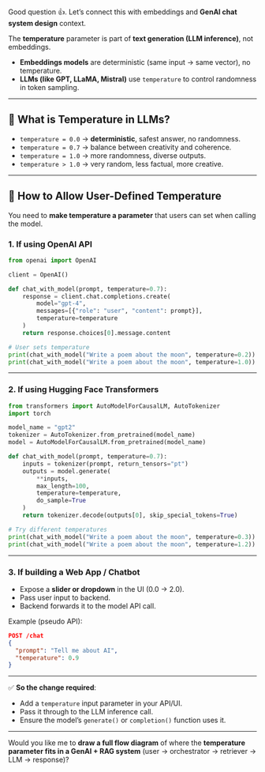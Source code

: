 Good question 👍. Let’s connect this with embeddings and **GenAI chat system design** context.

The **temperature** parameter is part of **text generation (LLM inference)**, not embeddings.

* **Embeddings models** are deterministic (same input → same vector), no temperature.
* **LLMs (like GPT, LLaMA, Mistral)** use `temperature` to control randomness in token sampling.

---

## 🔹 What is Temperature in LLMs?

* `temperature = 0.0` → **deterministic**, safest answer, no randomness.
* `temperature = 0.7` → balance between creativity and coherence.
* `temperature = 1.0` → more randomness, diverse outputs.
* `temperature > 1.0` → very random, less factual, more creative.

---

## 🔹 How to Allow User-Defined Temperature

You need to **make temperature a parameter** that users can set when calling the model.

### 1. **If using OpenAI API**

```python
from openai import OpenAI

client = OpenAI()

def chat_with_model(prompt, temperature=0.7):
    response = client.chat.completions.create(
        model="gpt-4",
        messages=[{"role": "user", "content": prompt}],
        temperature=temperature
    )
    return response.choices[0].message.content

# User sets temperature
print(chat_with_model("Write a poem about the moon", temperature=0.2))  # conservative
print(chat_with_model("Write a poem about the moon", temperature=1.0))  # creative
```

---

### 2. **If using Hugging Face Transformers**

```python
from transformers import AutoModelForCausalLM, AutoTokenizer
import torch

model_name = "gpt2"
tokenizer = AutoTokenizer.from_pretrained(model_name)
model = AutoModelForCausalLM.from_pretrained(model_name)

def chat_with_model(prompt, temperature=0.7):
    inputs = tokenizer(prompt, return_tensors="pt")
    outputs = model.generate(
        **inputs,
        max_length=100,
        temperature=temperature,
        do_sample=True
    )
    return tokenizer.decode(outputs[0], skip_special_tokens=True)

# Try different temperatures
print(chat_with_model("Write a poem about the moon", temperature=0.3))
print(chat_with_model("Write a poem about the moon", temperature=1.2))
```

---

### 3. **If building a Web App / Chatbot**

* Expose a **slider or dropdown** in the UI (0.0 → 2.0).
* Pass user input to backend.
* Backend forwards it to the model API call.

Example (pseudo API):

```json
POST /chat
{
  "prompt": "Tell me about AI",
  "temperature": 0.9
}
```

---

✅ **So the change required**:

* Add a `temperature` input parameter in your API/UI.
* Pass it through to the LLM inference call.
* Ensure the model’s `generate()` or `completion()` function uses it.

---

Would you like me to **draw a full flow diagram** of where the **temperature parameter fits in a GenAI + RAG system** (user → orchestrator → retriever → LLM → response)?
